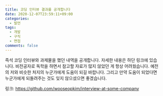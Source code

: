 ```yaml
---
title: 코딩 인터뷰 결과를 공개합니다
date: 2020-12-07T23:59:11+09:00
categories:
  - 발언
tags:
  - 개발
  - 구직
  - 면접
comments: false
---
```


즉석 코딩 인터뷰와 과제물을 했던 내역을 공개합니다. 자세한 내용은 하단 링크에 있습니다. 비전공자로 독학을 하면서 참고할 자료가 많지 않았던 게 항상 어려웠습니다. 예전의 저와 비슷한 처지의 누군가에게 도움이 되길 바랍니다. 그리고 만약 도움이 되었다면 누군가에게 되돌려주는 것도 잊지 않으셨으면 좋겠습니다.

링크: https://github.com/wooseopkim/interview-at-some-company
